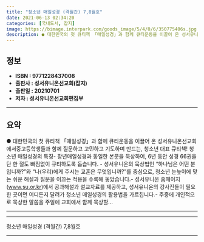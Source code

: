 ```yaml
---
title: "청소년 매일성경 (격월간) 7,8월호"
date: 2021-06-13 02:34:20
categories: [국내도서, 잡지]
image: https://bimage.interpark.com/goods_image/5/4/0/6/350775406s.jpg
description: ● 대한민국의 첫 큐티책 「매일성경」과 함께 큐티운동을 이끌어 온 성서유니온선교회에서중고등학생들과 함께 질문하고 고민하고 기도하며 만드는, 청소년 대표 큐티책! 청소년 매일성경의 특징- 장년매일성경과 동일한 본문을 묵상하여, 6년 동안 성경 66권을 단 한 절도 빠짐없이 큐티하도록
---
```


## **정보**

- **ISBN : 9771228437008**
- **출판사 : 성서유니온선교회(잡지)**
- **출판일 : 20210701**
- **저자 : 성서유니온선교회편집부**

------



## **요약**

●  대한민국의 첫 큐티책 「매일성경」과 함께 큐티운동을 이끌어 온 성서유니온선교회에서중고등학생들과 함께 질문하고 고민하고 기도하며 만드는, 청소년 대표 큐티책!  청소년 매일성경의 특징- 장년매일성경과 동일한 본문을 묵상하여, 6년 동안 성경 66권을 단 한 절도 빠짐없이 큐티하도록 돕습니다. - 성서유니온의 묵상법인 “하나님은 어떤 분입니까?”와 “나(우리)에게 주시는 교훈은 무엇입니까?”를 중심으로, 청소년 눈높이에 맞는 쉬운 해설과 질문을 이끄는 적용을 수록해 놓았습니다.- 성서유니온 홈페이지(www.su.or.kr)에서 공과해설과 설교자료를 제공하고, 성서유니온의 강사진들이 필요한 곳이면 어디든지 달려가 청소년 매일성경의 활용법을 가르칩니다.- 주중에 개인적으로 묵상한 말씀을 주일에 교회에서 함께 묵상할...

------



------


청소년 매일성경 (격월간) 7,8월호 

------


